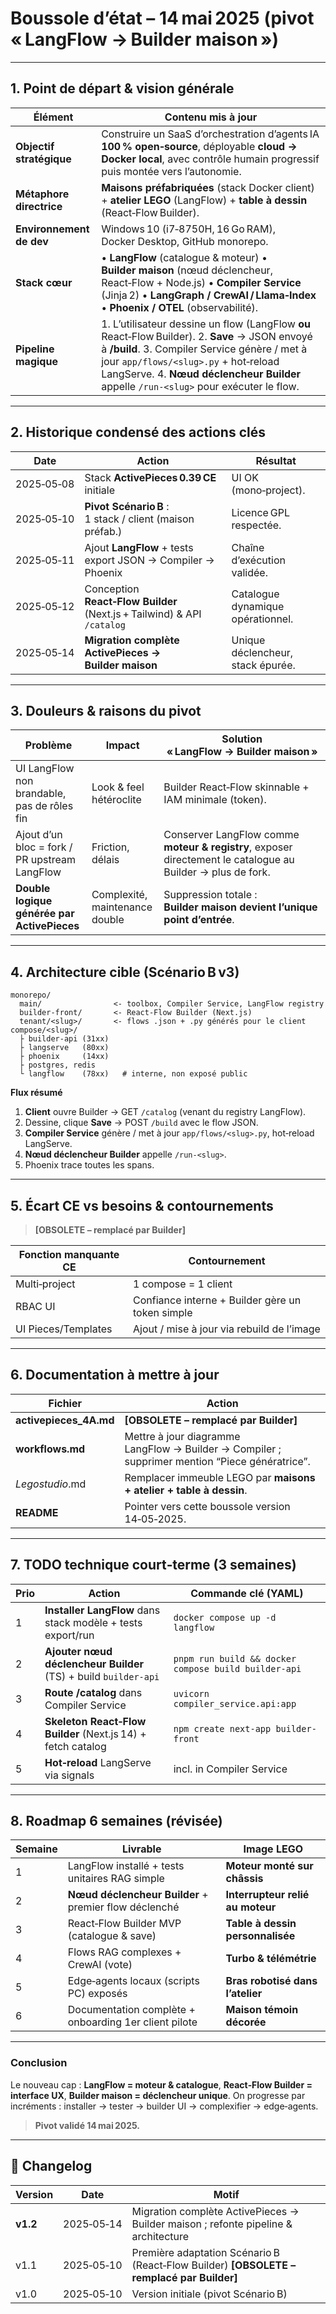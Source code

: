# Boussole d’état – 14 mai 2025 (pivot « LangFlow → Builder maison »)

---

## 1. Point de départ & vision générale

| Élément                  | Contenu mis à jour                                                                                                                                                                                                                                                                |
| ------------------------ | --------------------------------------------------------------------------------------------------------------------------------------------------------------------------------------------------------------------------------------------------------------------------------- |
| **Objectif stratégique** | Construire un SaaS d’orchestration d’agents IA **100 % open‑source**, déployable **cloud → Docker local**, avec contrôle humain progressif puis montée vers l’autonomie.                                                                                                          |
| **Métaphore directrice** | **Maisons préfabriquées** (stack Docker client) + **atelier LEGO** (LangFlow) + **table à dessin** (React‑Flow Builder).                                                                                                                                                          |
| **Environnement de dev** | Windows 10 (i7‑8750H, 16 Go RAM), Docker Desktop, GitHub monorepo.                                                                                                                                                                                                                |
| **Stack cœur**           | • **LangFlow** (catalogue & moteur) • **Builder maison** (nœud déclencheur, React‑Flow + Node.js) • **Compiler Service** (Jinja 2) • **LangGraph / CrewAI / Llama‑Index** • **Phoenix / OTEL** (observabilité).                                                                   |
| **Pipeline magique**     | 1. L’utilisateur dessine un flow (LangFlow **ou** React‑Flow Builder). 2. **Save** → JSON envoyé à **/build**. 3. Compiler Service génère / met à jour `app/flows/<slug>.py` + hot‑reload LangServe. 4. **Nœud déclencheur Builder** appelle `/run‑<slug>` pour exécuter le flow. |

---

## 2. Historique condensé des actions clés

| Date       | Action                                                                  | Résultat                          |
| ---------- | ----------------------------------------------------------------------- | --------------------------------- |
| 2025‑05‑08 | Stack **ActivePieces 0.39 CE** initiale                                 | UI OK (mono‑project).             |
| 2025‑05‑10 | **Pivot Scénario B** : 1 stack / client (maison préfab.)                | Licence GPL respectée.            |
| 2025‑05‑11 | Ajout **LangFlow** + tests export JSON → Compiler → Phoenix             | Chaîne d’exécution validée.       |
| 2025‑05‑12 | Conception **React‑Flow Builder** (Next.js + Tailwind) & API `/catalog` | Catalogue dynamique opérationnel. |
| 2025‑05‑14 | **Migration complète ActivePieces → Builder maison**                    | Unique déclencheur, stack épurée. |

---

## 3. Douleurs & raisons du pivot

| Problème                                      | Impact                         | Solution « LangFlow → Builder maison »                                                                      |
| --------------------------------------------- | ------------------------------ | ----------------------------------------------------------------------------------------------------------- |
| UI LangFlow non brandable, pas de rôles fin   | Look & feel hétéroclite        | Builder React‑Flow skinnable + IAM minimale (token).                                                        |
| Ajout d’un bloc = fork / PR upstream LangFlow | Friction, délais               | Conserver LangFlow comme **moteur & registry**, exposer directement le catalogue au Builder → plus de fork. |
| **Double logique générée par ActivePieces**   | Complexité, maintenance double | Suppression totale : **Builder maison devient l’unique point d’entrée**.                                    |

---

## 4. Architecture cible (Scénario B v3)

```
monorepo/
  main/                <- toolbox, Compiler Service, LangFlow registry
  builder-front/       <- React‑Flow Builder (Next.js)
  tenant/<slug>/       <- flows .json + .py générés pour le client
compose/<slug>/
  ├ builder-api (31xx)
  ├ langserve   (80xx)
  ├ phoenix     (14xx)
  ├ postgres, redis
  └ langflow    (78xx)   # interne, non exposé public
```

**Flux résumé**

1. **Client** ouvre Builder → GET `/catalog` (venant du registry LangFlow).
2. Dessine, clique **Save** → POST `/build` avec le flow JSON.
3. **Compiler Service** génère / met à jour `app/flows/<slug>.py`, hot‑reload LangServe.
4. **Nœud déclencheur Builder** appelle `/run‑<slug>`.
5. Phoenix trace toutes les spans.

---

## 5. Écart CE vs besoins & contournements

> **\[OBSOLETE – remplacé par Builder]**

| Fonction manquante CE | Contournement                                    |
| --------------------- | ------------------------------------------------ |
| Multi‑project         | 1 compose = 1 client                             |
| RBAC UI               | Confiance interne + Builder gère un token simple |
| UI Pieces/Templates   | Ajout / mise à jour via rebuild de l’image       |

---

## 6. Documentation à mettre à jour

| Fichier                 | Action                                                                                         |
| ----------------------- | ---------------------------------------------------------------------------------------------- |
| **activepieces\_4A.md** | **\[OBSOLETE – remplacé par Builder]**                                                         |
| **workflows.md**        | Mettre à jour diagramme LangFlow → Builder → Compiler ; supprimer mention “Piece génératrice”. |
| *Legostudio*.md         | Remplacer immeuble LEGO par **maisons + atelier + table à dessin**.                            |
| **README**              | Pointer vers cette boussole version 14‑05‑2025.                                                |

---

## 7. TODO technique court‑terme (3 semaines)

| Prio | Action                                                          | Commande clé (YAML)                                  |
| ---- | --------------------------------------------------------------- | ---------------------------------------------------- |
| 1    | **Installer LangFlow** dans stack modèle + tests export/run     | `docker compose up -d langflow`                      |Fait
| 2    | **Ajouter nœud déclencheur Builder** (TS) + build `builder-api` | `pnpm run build && docker compose build builder-api` |a faire
| 3    | **Route /catalog** dans Compiler Service                        | `uvicorn compiler_service.api:app`                   |
| 4    | **Skeleton React‑Flow Builder** (Next.js 14) + fetch catalog    | `npm create next-app builder-front`                  |
| 5    | **Hot‑reload** LangServe via signals                            | incl. in Compiler Service                            |

---

## 8. Roadmap 6 semaines (révisée)

| Semaine | Livrable                                              | Image LEGO                       |
| ------- | ----------------------------------------------------- | -------------------------------- |
| 1       | LangFlow installé + tests unitaires RAG simple        | **Moteur monté sur châssis**     |
| 2       | **Nœud déclencheur Builder** + premier flow déclenché | **Interrupteur relié au moteur** |
| 3       | React‑Flow Builder MVP (catalogue & save)             | **Table à dessin personnalisée** |
| 4       | Flows RAG complexes + CrewAI (vote)                   | **Turbo & télémétrie**           |
| 5       | Edge‑agents locaux (scripts PC) exposés               | **Bras robotisé dans l’atelier** |
| 6       | Documentation complète + onboarding 1er client pilote | **Maison témoin décorée**        |

---

### Conclusion

Le nouveau cap : **LangFlow = moteur & catalogue**, **React‑Flow Builder = interface UX**, **Builder maison = déclencheur unique**. On progresse par incréments : installer → tester → builder UI → complexifier → edge‑agents.

> **Pivot validé 14 mai 2025.**

---

## 📝 Changelog

| Version  | Date       | Motif                                                                                      |
| -------- | ---------- | ------------------------------------------------------------------------------------------ |
| **v1.2** | 2025‑05‑14 | Migration complète ActivePieces → Builder maison ; refonte pipeline & architecture         |
| v1.1     | 2025‑05‑10 | Première adaptation Scénario B (React‑Flow Builder) **\[OBSOLETE – remplacé par Builder]** |
| v1.0     | 2025‑05‑10 | Version initiale (pivot Scénario B)                                                        |
